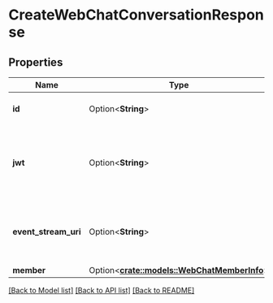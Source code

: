 # CreateWebChatConversationResponse

## Properties

Name | Type | Description | Notes
------------ | ------------- | ------------- | -------------
**id** | Option<**String**> | Chat Conversation identifier | [optional]
**jwt** | Option<**String**> | The JWT that you can use to identify subsequent calls on this conversation | [optional]
**event_stream_uri** | Option<**String**> | The URI which provides the conversation event stream. | [optional]
**member** | Option<[**crate::models::WebChatMemberInfo**](WebChatMemberInfo.md)> |  | [optional]

[[Back to Model list]](../README.md#documentation-for-models) [[Back to API list]](../README.md#documentation-for-api-endpoints) [[Back to README]](../README.md)


